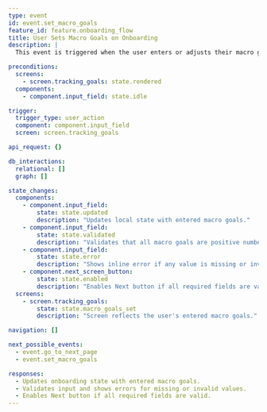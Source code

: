 ```yaml
---
type: event
id: event.set_macro_goals
feature_id: feature.onboarding_flow
title: User Sets Macro Goals on Onboarding
description: |
  This event is triggered when the user enters or adjusts their macro goals (carbs, fat, protein) on the Tracking Goals onboarding screen. The app updates the local onboarding state with the entered macro values and validates that all are positive numbers. Inline errors are shown for missing or invalid values.

preconditions:
  screens:
    - screen.tracking_goals: state.rendered
  components:
    - component.input_field: state.idle

trigger:
  trigger_type: user_action
  component: component.input_field
  screen: screen.tracking_goals

api_request: {}

db_interactions:
  relational: []
  graph: []

state_changes:
  components:
    - component.input_field:
        state: state.updated
        description: "Updates local state with entered macro goals."
    - component.input_field:
        state: state.validated
        description: "Validates that all macro goals are positive numbers."
    - component.input_field:
        state: state.error
        description: "Shows inline error if any value is missing or invalid."
    - component.next_screen_button:
        state: state.enabled
        description: "Enables Next button if all required fields are valid."
  screens:
    - screen.tracking_goals:
        state: state.macro_goals_set
        description: "Screen reflects the user's entered macro goals."

navigation: []

next_possible_events:
  - event.go_to_next_page
  - event.set_macro_goals

responses:
  - Updates onboarding state with entered macro goals.
  - Validates input and shows errors for missing or invalid values.
  - Enables Next button if all required fields are valid.
---
```

